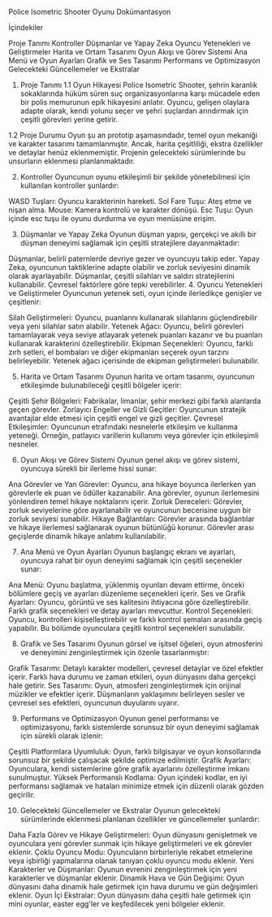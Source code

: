 Police Isometric Shooter Oyunu Dokümantasyon

İçindekiler

Proje Tanımı
Kontroller
Düşmanlar ve Yapay Zeka
Oyuncu Yetenekleri ve Geliştirmeler
Harita ve Ortam Tasarımı
Oyun Akışı ve Görev Sistemi
Ana Menü ve Oyun Ayarları
Grafik ve Ses Tasarımı
Performans ve Optimizasyon
Gelecekteki Güncellemeler ve Ekstralar

1. Proje Tanımı
1.1 Oyun Hikayesi
Police Isometric Shooter, şehrin karanlık sokaklarında hüküm süren suç organizasyonlarına karşı mücadele eden bir polis memurunun epik hikayesini anlatır. Oyuncu, gelişen olaylara adapte olarak, kendi yolunu seçer ve şehri suçlardan arındırmak için çeşitli görevleri yerine getirir.

1.2 Proje Durumu
Oyun şu an prototip aşamasındadır, temel oyun mekaniği ve karakter tasarımı tamamlanmıştır. Ancak, harita çeşitliliği, ekstra özellikler ve detaylar henüz eklenmemiştir. Projenin gelecekteki sürümlerinde bu unsurların eklenmesi planlanmaktadır.

2. Kontroller
Oyuncunun oyunu etkileşimli bir şekilde yönetebilmesi için kullanılan kontroller şunlardır:

WASD Tuşları: Oyuncu karakterinin hareketi.
Sol Fare Tuşu: Ateş etme ve nişan alma.
Mouse: Kamera kontrolü ve karakter dönüşü.
Esc Tuşu: Oyun içinde esc tuşu ile oyunu durdurma ve oyun menüsüne erişim.

3. Düşmanlar ve Yapay Zeka
Oyunun düşman yapısı, gerçekçi ve akıllı bir düşman deneyimi sağlamak için çeşitli stratejilere dayanmaktadır:

Düşmanlar, belirli paternlerde devriye gezer ve oyuncuyu takip eder.
Yapay Zeka, oyuncunun taktiklerine adapte olabilir ve zorluk seviyesini dinamik olarak ayarlayabilir.
Düşmanlar, çeşitli silahları ve saldırı stratejilerini kullanabilir. Çevresel faktörlere göre tepki verebilirler.
4. Oyuncu Yetenekleri ve Geliştirmeler
Oyuncunun yetenek seti, oyun içinde ilerledikçe genişler ve çeşitlenir:

Silah Geliştirmeleri: Oyuncu, puanlarını kullanarak silahlarını güçlendirebilir veya yeni silahlar satın alabilir.
Yetenek Ağacı: Oyuncu, belirli görevleri tamamlayarak veya seviye atlayarak yetenek puanları kazanır ve bu puanları kullanarak karakterini özelleştirebilir.
Ekipman Seçenekleri: Oyuncu, farklı zırh setleri, el bombaları ve diğer ekipmanları seçerek oyun tarzını belirleyebilir. Yetenek ağacı içerisinde de ekipman geliştirmeleri bulunabilir.

5. Harita ve Ortam Tasarımı
Oyunun harita ve ortam tasarımı, oyuncunun etkileşimde bulunabileceği çeşitli bölgeler içerir:

Çeşitli Şehir Bölgeleri: Fabrikalar, limanlar, şehir merkezi gibi farklı alanlarda geçen görevler.
Zorlayıcı Engeller ve Gizli Geçitler: Oyuncunun stratejik avantajlar elde etmesi için çeşitli engel ve gizli geçitler.
Çevresel Etkileşimler: Oyuncunun etrafındaki nesnelerle etkileşim ve kullanma yeteneği. Örneğin, patlayıcı varillerin kullanımı veya görevler için etkileşimli nesneler.

6. Oyun Akışı ve Görev Sistemi
Oyunun genel akışı ve görev sistemi, oyuncuya sürekli bir ilerleme hissi sunar:

Ana Görevler ve Yan Görevler: Oyuncu, ana hikaye boyunca ilerlerken yan görevlerle ek puan ve ödüller kazanabilir. Ana görevler, oyunun ilerlemesini yönlendiren temel hikaye noktalarını içerir.
Zorluk Dereceleri: Görevler, zorluk seviyelerine göre ayarlanabilir ve oyuncunun becerisine uygun bir zorluk seviyesi sunabilir.
Hikaye Bağlantıları: Görevler arasında bağlantılar ve hikaye ilerlemesi sağlanarak oyunun bütünlüğü korunur. Görevler arası geçişlerde dinamik hikaye anlatımı kullanılabilir.

7. Ana Menü ve Oyun Ayarları
Oyunun başlangıç ekranı ve ayarları, oyuncuya rahat bir oyun deneyimi sağlamak için çeşitli seçenekler sunar:

Ana Menü: Oyunu başlatma, yüklenmiş oyunları devam ettirme, önceki bölümlere geçiş ve ayarları düzenleme seçenekleri içerir.
Ses ve Grafik Ayarları: Oyuncu, görüntü ve ses kalitesini ihtiyacına göre özelleştirebilir. Farklı grafik seçenekleri ve detay ayarları mevcuttur.
Kontrol Seçenekleri: Oyuncu, kontrolleri kişiselleştirebilir ve farklı kontrol şemaları arasında geçiş yapabilir. Bu bölümde oyunculara çeşitli kontrol seçenekleri sunulabilir.

8. Grafik ve Ses Tasarımı
Oyunun görsel ve işitsel öğeleri, oyun atmosferini ve deneyimini zenginleştirmek için özenle tasarlanmıştır:

Grafik Tasarımı: Detaylı karakter modelleri, çevresel detaylar ve özel efektler içerir. Farklı hava durumu ve zaman etkileri, oyun dünyasını daha gerçekçi hale getirir.
Ses Tasarımı: Oyun, atmosferi zenginleştirmek için orijinal müzikler ve efektler içerir. Düşmanların yaklaşımını belirleyen sesler ve çevresel ses efektleri, oyuncunun duyularını uyarır.

9. Performans ve Optimizasyon
Oyunun genel performansı ve optimizasyonu, farklı sistemlerde sorunsuz bir oyun deneyimi sağlamak için sürekli olarak izlenir:

Çeşitli Platformlara Uyumluluk: Oyun, farklı bilgisayar ve oyun konsollarında sorunsuz bir şekilde çalışacak şekilde optimize edilmiştir.
Grafik Ayarları: Oyunculara, kendi sistemlerine göre grafik ayarlarını özelleştirme imkanı sunulmuştur.
Yüksek Performanslı Kodlama: Oyun içindeki kodlar, en iyi performansı sağlamak ve hataları minimize etmek için düzenli olarak gözden geçirilir.

10. Gelecekteki Güncellemeler ve Ekstralar
Oyunun gelecekteki sürümlerinde eklenmesi planlanan özellikler ve güncellemeler şunlardır:

Daha Fazla Görev ve Hikaye Geliştirmeleri: Oyun dünyasını genişletmek ve oyunculara yeni görevler sunmak için hikaye geliştirmeleri ve ek görevler eklenir.
Çoklu Oyuncu Modu: Oyuncuların birbirleriyle rekabet etmelerine veya işbirliği yapmalarına olanak tanıyan çoklu oyuncu modu eklenir.
Yeni Karakterler ve Düşmanlar: Oyunun evrenini zenginleştirmek için yeni karakterler ve düşmanlar eklenir.
Dinamik Hava ve Gün Değişimi: Oyun dünyasını daha dinamik hale getirmek için hava durumu ve gün değişimleri eklenir.
Oyun İçi Ekstralar: Oyun dünyasını daha çeşitli hale getirmek için mini oyunlar, easter egg'ler ve keşfedilecek yeni bölgeler eklenir.
